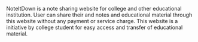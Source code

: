 NoteItDown is a note sharing website for college and other educational institution. User can share their and notes and educational material through this website without any payment or service charge. This website is a initiative by college student for easy access and transfer of educational material.

